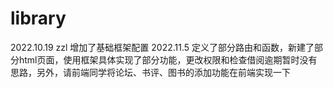 # library
2022.10.19 zzl 增加了基础框架配置
2022.11.5 定义了部分路由和函数，新建了部分html页面，使用框架具体实现了部分功能，更改权限和检查借阅逾期暂时没有思路，另外，请前端同学将论坛、书评、图书的添加功能在前端实现一下
